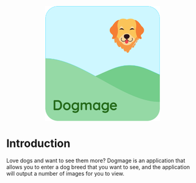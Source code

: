 <p align="center">
  <img width="300px" src=https://github.com/swittuth/dogmage/blob/main/src/assets/logo.svg/>
</p>

# Introduction
Love dogs and want to see them more? Dogmage is an application that allows you to enter a dog breed that you want to see, and the application will output a number of images for you to view. 
